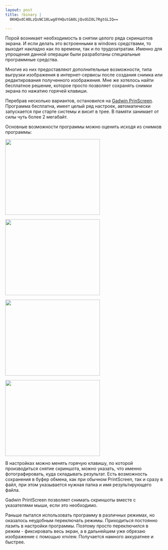 ```yaml
--- 
layout: post
title: !binary |
  0KHQvdC40LzQsNC10Lwg0YHQutGA0LjQvdGI0L7RgtGLIQ==

---
```

Порой возникает необходимость в снятии целого ряда скриншотов экрана. И если делать это встроенными в windows средствами, то выходит накладно как по времени, так и по трудозатратам. Именно для упрощения данной операции были разработаны специальные программные средства.

Многие из них предоставляют дополнительные возможности, типа выгрузки изображения в интернет-сервисы после создания снимка или редактирования полученного изображения. Мне же хотелось найти бесплатное решение, которое просто позволяет сохранять снимки экрана по нажатию горячей клавиши.

Перебрав несколько вариантов, остановился на <a href="http://www.gadwin.com/download/" rel="nofollow">Gadwin PrinScreen</a>. Программа бесплатна, имеет целый ряд настроек, автоматически запускается при старте системы и висит в трее. В памяти занимает от силы чуть более 2 мегабайт.

Основные возможности программы можно оценить исходя из снимков программы:

<a href="http://static.juev.ru/2010/04/gadwin_11.png" id="lightbox"><img class="aligncenter size-medium wp-image-984" title="gadwin_1" src="http://static.juev.ru/2010/04/gadwin_11-300x239.png" alt="" width="300" height="239" /></a>

<a href="http://static.juev.ru/2010/04/gadwin_22.png" id="lightbox"><img class="aligncenter size-medium wp-image-986" title="gadwin_2" src="http://static.juev.ru/2010/04/gadwin_22-300x240.png" alt="" width="300" height="240" /></a>

<a href="http://static.juev.ru/2010/04/gadwin_3.png" id="lightbox"><img class="aligncenter size-medium wp-image-982" title="gadwin_3" src="http://static.juev.ru/2010/04/gadwin_3-300x240.png" alt="" width="300" height="240" /></a>

<a href="http://static.juev.ru/2010/04/gadwin_4.png" id="lightbox"><img class="aligncenter size-medium wp-image-983" title="gadwin_4" src="http://static.juev.ru/2010/04/gadwin_4-300x240.png" alt="" width="300" height="240" /></a>

В настройках можно менять горячую клавишу, по которой производиться снятие скриншота, можно указать, что именно фотографировать, куда складывать результат. Есть возможность сохранения в буфер обмена, как при обычном PrintScreen, так и сразу в файл, при этом указывается нужная папка и имя результирующего файла.

Gadwin PrintScreen позволяет снимать скриншоты вместе с указателями мыши, если это необходимо.

Раньше пытался использовать программу в различных режимах, но оказалось неудобным переключать режимы. Приходиться постоянно лазить в настройки программы. Поэтому просто переключился в режим - фиксировать весь экран, а в дальнейшем уже обрезаю изображение с помощью xnview. Получается намного аккуратнее и быстрее.
